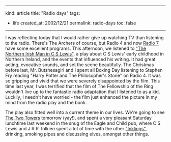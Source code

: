 -----
kind: article
title: "Radio days"
tags:
- life
created_at: 2002/12/21
permalink: radio-days
toc: false
-----

<p>I was reflecting today that I would rather give up watching TV than listening to the radio. There's The Archers of course, but Radio 4 and now <a href="http://www.bbc.co.uk/radio7/" title="Radio 7">Radio 7</a> have some excellent programs. This afternoon, we listened to <a href="http://www.bbc.co.uk/radio4/arts/saturday_play.shtml" title="Excellent play about CS Lewis">"The Northern Irish Man in C S Lewis"</a>, a play about C S Lewis' early childhood in Northern Ireland, and the events that influenced his writing. It had great acting, evocative sounds, and set the scene beautifully. The Christmas before last, Mr. Butshesagirl and I spent all Boxing Day listening to Stephen Fry reading "Harry Potter and The Philosopher's Stone" on Radio 4. It was so gripping and vivid that we were severely disappointed by the film. This time last year, I was terrified that the film of The Fellowship of the Ring wouldn't live up to the fantastic radio adaptation that I listened to as a kid. Luckily, I needn't have worried - the film just enhanced the picture in my mind from the radio play and the book.</p>

<p>The play also fitted well into a current theme in our lives. We're going to see <a href="http://www.lordoftherings.net/" title="LOTR Official site">The Two Towers</a> tomorrow (yay!), and spent a very pleasant Saturday lunchtime last weekend in the snug of the Eagle and Child pub, where C S Lewis and J R R Tolkien spent a lot of time with the other <a href="http://www.secondspring.co.uk/society/term13.htm" title="About the Inklings">"Inklings"</a>, drinking, smoking pipes and discussing elves, amongst other things.</p>


